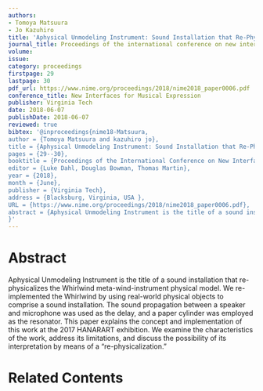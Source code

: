 ```yaml
---
authors:
- Tomoya Matsuura
- Jo Kazuhiro
title: 'Aphysical Unmodeling Instrument: Sound Installation that Re-Physicalizes a Meta-Wind-Instrument Physical Model, Whirlwind'
journal_title: Proceedings of the international conference on new interfaces for musical expression 2018
volume:
issue:
category: proceedings
firstpage: 29
lastpage: 30
pdf_url: https://www.nime.org/proceedings/2018/nime2018_paper0006.pdf
conference_title: New Interfaces for Musical Expression
publisher: Virginia Tech
date: 2018-06-07
publishDate: 2018-06-07
reviewed: true
bibtex: '@inproceedings{nime18-Matsuura,
author = {Tomoya Matsuura and kazuhiro jo},
title = {Aphysical Unmodeling Instrument: Sound Installation that Re-Physicalizes a Meta-Wind-Instrument Physical Model, Whirlwind},
pages = {29--30},
booktitle = {Proceedings of the International Conference on New Interfaces for Musical Expression},
editor = {Luke Dahl, Douglas Bowman, Thomas Martin},
year = {2018},
month = {June},
publisher = {Virginia Tech},
address = {Blacksburg, Virginia, USA },
URL = {https://www.nime.org/proceedings/2018/nime2018_paper0006.pdf},
abstract = {Aphysical Unmodeling Instrument is the title of a sound installation that re-physicalizes the Whirlwind meta-wind-instrument physical model. We re-implemented the Whirlwind by using real-world physical objects to comprise a sound installation. The sound propagation between a speaker and microphone was used as the delay, and a paper cylinder was employed as the resonator. This paper explains the concept and implementation of this work at the 2017 HANARART exhibition. We examine the characteristics of the work, address its limitations, and discuss the possibility of its interpretation by means of a “re-physicalization.”}
}'
---
```


# Abstract

Aphysical Unmodeling Instrument is the title of a sound installation that re-physicalizes the Whirlwind meta-wind-instrument physical model. We re-implemented the Whirlwind by using real-world physical objects to comprise a sound installation. The sound propagation between a speaker and microphone was used as the delay, and a paper cylinder was employed as the resonator. This paper explains the concept and implementation of this work at the 2017 HANARART exhibition. We examine the characteristics of the work, address its limitations, and discuss the possibility of its interpretation by means of a “re-physicalization.”

# Related Contents
